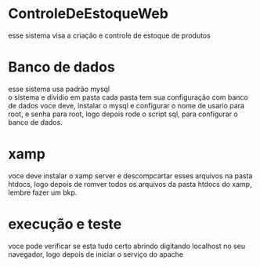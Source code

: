 # ControleDeEstoqueWeb

esse sistema visa a criação e controle de estoque de produtos

# Banco de dados 
  esse sistema usa padrão mysql  
 o sistema e dividio em pasta cada pasta tem sua configuração com banco de dados voce deve, instalar o mysql e configurar o nome de usario para root, e senha para root,
 logo depois rode o script sql, para configurar o banco de dados.
 
# xamp
voce deve instalar o xamp server e descompcartar esses arquivos na pasta htdocs, logo depois de romver todos os arquivos da pasta htdocs do xamp, lembre fazer um bkp.
# execução e teste
 voce pode verificar se esta tudo certo abrindo digitando localhost no seu navegador, logo depois de iniciar o serviço do apache
